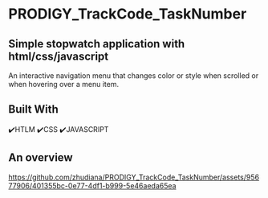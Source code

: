 # PRODIGY_TrackCode_TaskNumber
## Simple stopwatch application with html/css/javascript

 An interactive navigation menu that changes color or style when scrolled or when hovering over a menu item.

## Built With
✔️HTLM
✔️CSS
✔️JAVASCRIPT

## An overview

https://github.com/zhudiana/PRODIGY_TrackCode_TaskNumber/assets/95677906/401355bc-0e77-4df1-b999-5e46aeda65ea


